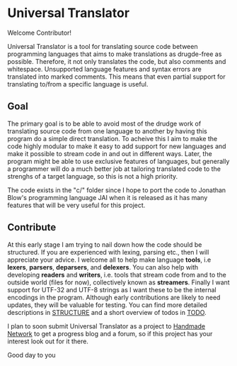 # Universal Translator
Welcome Contributor!

Universal Translator is a tool for translating source code between programming languages that aims to make translations as drugde-free as possible.
Therefore, it not only translates the code, but also comments and whitespace.
Unsupported language features and syntax errors are translated into marked comments.
This means that even partial support for translating to/from a specific language is useful.

## Goal
The primary goal is to be able to avoid most of the drudge work of translating source code from one language to another by having this program do a simple direct translation. To acheive this I aim to make the code highly modular to make it easy to add support for new languages and make it possible to stream code in and out in different ways. Later, the program might be able to use exclusive features of languages, but generally a programmer will do a much better job at tailoring translated code to the strenghs of a target language, so this is not a high priority.

The code exists in the "c/" folder since I hope to port the code to Jonathan Blow's programming language JAI when it is released as it has many features that will be very useful for this project.

## Contribute
At this early stage I am trying to nail down how the code should be structured. If you are experienced with lexing, parsing etc., then I will appreciate your advice. I welcome all to help make language **tools**, i.e **lexers**, **parsers**, **deparsers**, and **delexers**. You can also help with developing **readers** and **writers**, i.e. tools that stream code from and to the outside world (files for now), collectively known as **streamers**. Finally I want support for UTF-32 and UTF-8 strings as I want these to be the internal encodings in the program. Although early contributions are likely to need updates, they will be valuable for testing.
You can find more detailed descriptions in [STRUCTURE](c/STRUCTURE.md) and a short overview of todos in [TODO](c/TODO.md).

I plan to soon submit Universal Translator as a project to [Handmade Network](https://handmade.network/) to get a progress blog and a forum, so if this project has your interest look out for it there.

Good day to you